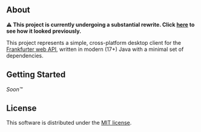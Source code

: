 ## About
**:warning: This project is currently undergoing a substantial rewrite. Click
[here](https://github.com/altoukhov-max/frankfurter-desktop/tree/02c04a2197c8ebe7ac7a4251458bea891df7e999) to see how it
looked previously.**

This project represents a simple, cross-platform desktop client for the
[Frankfurter web API](https://github.com/hakanensari/frankfurter), written in modern (17+) Java with a minimal set of
dependencies.

## Getting Started
*Soon™*

## License
This software is distributed under the [MIT license](./LICENSE).
